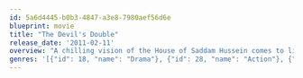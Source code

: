 ```yaml
---
id: 5a6d4445-b0b3-4847-a3e8-7980aef56d6e
blueprint: movie
title: "The Devil's Double"
release_date: '2011-02-11'
overview: "A chilling vision of the House of Saddam Hussein comes to life through the eyes of the man who was forced to become the double of Hussein's sadistic son."
genres: '[{"id": 18, "name": "Drama"}, {"id": 28, "name": "Action"}, {"id": 53, "name": "Thriller"}, {"id": 80, "name": "Crime"}, {"id": 10752, "name": "War"}]'
---
```

